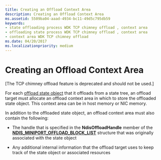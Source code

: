 ```yaml
---
title: Creating an Offload Context Area
description: Creating an Offload Context Area
ms.assetid: 5509ba04-aaad-4934-bc11-49d5c795db59
keywords:
- state offloading process WDK TCP chimney offload , context area
- offloading state process WDK TCP chimney offload , context area
- context area WDK TCP chimney offload
ms.date: 04/20/2017
ms.localizationpriority: medium
---
```


# Creating an Offload Context Area


\[The TCP chimney offload feature is deprecated and should not be used.\]




For each [offload state object](offload-state-objects.md) that it offloads from a state tree, an offload target must allocate an offload context area in which to store the offloaded state object. This context area can be in host memory or NIC memory.

In addition to the offloaded state object, an offload context area must also contain the following:

-   The handle that is specified in the **NdisOffloadHandle** member of the [**NDIS\_MINIPORT\_OFFLOAD\_BLOCK\_LIST**](https://msdn.microsoft.com/library/windows/hardware/ff566469) structure that was originally associated with the state object

-   Any additional internal information that the offload target uses to keep track of the state object or associated resources

 

 





